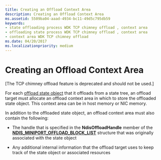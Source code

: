 ```yaml
---
title: Creating an Offload Context Area
description: Creating an Offload Context Area
ms.assetid: 5509ba04-aaad-4934-bc11-49d5c795db59
keywords:
- state offloading process WDK TCP chimney offload , context area
- offloading state process WDK TCP chimney offload , context area
- context area WDK TCP chimney offload
ms.date: 04/20/2017
ms.localizationpriority: medium
---
```


# Creating an Offload Context Area


\[The TCP chimney offload feature is deprecated and should not be used.\]




For each [offload state object](offload-state-objects.md) that it offloads from a state tree, an offload target must allocate an offload context area in which to store the offloaded state object. This context area can be in host memory or NIC memory.

In addition to the offloaded state object, an offload context area must also contain the following:

-   The handle that is specified in the **NdisOffloadHandle** member of the [**NDIS\_MINIPORT\_OFFLOAD\_BLOCK\_LIST**](https://msdn.microsoft.com/library/windows/hardware/ff566469) structure that was originally associated with the state object

-   Any additional internal information that the offload target uses to keep track of the state object or associated resources

 

 





